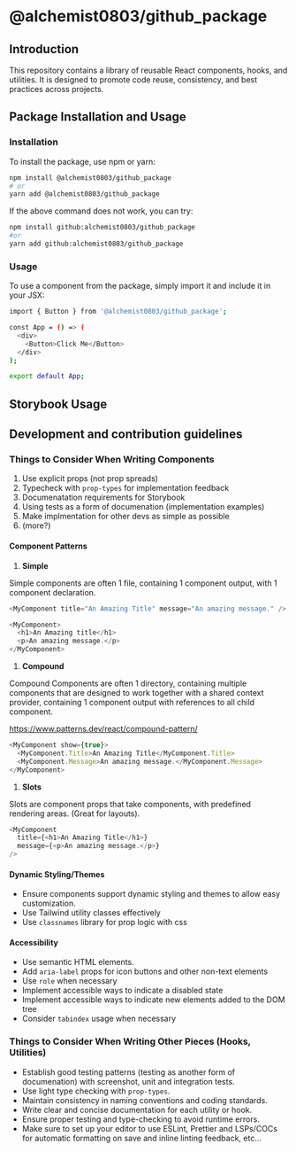 # @alchemist0803/github_package

## Introduction

This repository contains a library of reusable React components, hooks, and utilities. It is designed to promote code reuse, consistency, and best practices across projects.

## Package Installation and Usage

### Installation

To install the package, use npm or yarn:

```bash
npm install @alchemist0803/github_package
# or
yarn add @alchemist0803/github_package
```

If the above command does not work, you can try:

```bash
npm install github:alchemist0803/github_package
#or
yarn add github:alchemist0803/github_package
```
### Usage

To use a component from the package, simply import it and include it in your JSX:

```bash
import { Button } from '@alchemist0803/github_package';

const App = () => (
  <div>
    <Button>Click Me</Button>
  </div>
);

export default App;
```

## Storybook Usage

## Development and contribution guidelines

### Things to Consider When Writing Components

1. Use explicit props (not prop spreads)
2. Typecheck with `prop-types` for implementation feedback
3. Documenatation requirements for Storybook 
4. Using tests as a form of documenation (implementation examples)
5. Make implmentation for other devs as simple as possible
6. (more?)

#### Component Patterns

1. **Simple**

Simple components are often 1 file, containing 1 component output, with 1 component declaration.

```javascript
<MyComponent title="An Amazing Title" message="An amazing message." />
```

```javascript
<MyComponent>
  <h1>An Amazing title</h1>
  <p>An amazing message.</p>
</MyComponent>
```

1. **Compound**

Compound Components are often 1 directory, containing multiple components that are designed to work together with a shared context provider, containing 1 component output with references to all child component.

https://www.patterns.dev/react/compound-pattern/

```javascript
<MyComponent show={true}>
  <MyComponent.Title>An Amazing Title</MyComponent.Title>
  <MyComponent.Message>An amazing message.</MyComponent.Message>
</MyComponent>
```

1. **Slots**

Slots are component props that take components, with predefined rendering areas. (Great for layouts).

```javascript
<MyComponent
  title={<h1>An Amazing Title</h1>}
  message={<p>An amazing message.</p>}
/>
```

#### Dynamic Styling/Themes

- Ensure components support dynamic styling and themes to allow easy customization.
- Use Tailwind utility classes effectively 
- Use `classnames` library for prop logic with css 

#### Accessibility

- Use semantic HTML elements.
- Add `aria-label` props for icon buttons and other non-text elements
- Use `role` when necessary
- Implement accessible ways to indicate a disabled state
- Implement accessible ways to indicate new elements added to the DOM tree
- Consider `tabindex` usage when necessary

### Things to Consider When Writing Other Pieces (Hooks, Utilities)

- Establish good testing patterns (testing as another form of documenation) with screenshot, unit and integration tests.
- Use light type checking with `prop-types`.
- Maintain consistency in naming conventions and coding standards.
- Write clear and concise documentation for each utility or hook.
- Ensure proper testing and type-checking to avoid runtime errors.
- Make sure to set up your editor to use ESLint, Prettier and LSPs/COCs for automatic formatting on save and inline linting feedback, etc...
